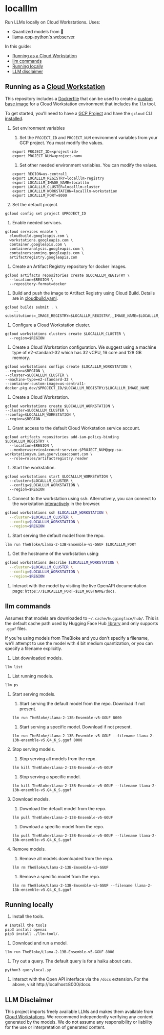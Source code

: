 # localllm

Run LLMs locally on Cloud Workstations. Uses:

- Quantized models from 🤗
- [llama-cpp-python's webserver][web-server]

In this guide:

* [Running as a Cloud Workstation](#running-as-a-cloud-workstation)
* [llm commands](#llm-commands)
* [Running locally](#running-locally)
* [LLM disclaimer](#llm-disclaimer)

## Running as a [Cloud Workstation][cw]

This repository includes a [Dockerfile](./Dockerfile) that can be used to create a [custom base image][cw-custom] 
for a Cloud Workstation environment that includes the `llm` tool.

To get started, you'll need to have a [GCP Project][gcp] and have the `gcloud` CLI [installed][gcloud].

1. Set environment variables
   1. Set the `PROJECT_ID` and `PROJECT_NUM` environment variables from your GCP project. You must modify the values.

   ```shell
   export PROJECT_ID=<project-id>
   export PROJECT_NUM=<project-num>
   ```
   
   1. Set other needed environment variables. You can modify the values.
   ```shell
   export REGION=us-central1
   export LOCALLLM_REGISTRY=localllm-registry
   export LOCALLLM_IMAGE_NAME=localllm
   export LOCALLLM_CLUSTER=localllm-cluster
   export LOCALLLM_WORKSTATION=localllm-workstation
   export LOCALLLM_PORT=8000
   ```

1. Set the default project.

```shell
gcloud config set project $PROJECT_ID
```

1. Enable needed services.

```shell
gcloud services enable \
  cloudbuild.googleapis.com \
  workstations.googleapis.com \
  container.googleapis.com \
  containeranalysis.googleapis.com \
  containerscanning.googleapis.com \
  artifactregistry.googleapis.com
```

1. Create an Artifact Registry repository for docker images.

```shell
gcloud artifacts repositories create $LOCALLLM_REGISTRY \
  --location=$REGION \
  --repository-format=docker
```

1. Build and push the image to Artifact Registry using Cloud Build. Details are in [cloudbuild.yaml](cloudbuild.yaml).

```shell
gcloud builds submit . \
    --substitutions=_IMAGE_REGISTRY=$LOCALLLM_REGISTRY,_IMAGE_NAME=$LOCALLLM_IMAGE_NAME
```

1. Configure a Cloud Workstation cluster.

```shell
gcloud workstations clusters create $LOCALLLM_CLUSTER \
  --region=$REGION
```

1. Create a Cloud Workstation configuration. We suggest using a machine type of e2-standard-32 which has 32 vCPU, 16
   core and 128 GB memory.

```shell
gcloud workstations configs create $LOCALLLM_WORKSTATION \
--region=$REGION \
--cluster=$LOCALLLM_CLUSTER \
--machine-type=e2-standard-32 \
--container-custom-image=us-central1-docker.pkg.dev/$PROJECT_ID/$LOCALLLM_REGISTRY/$LOCALLLM_IMAGE_NAME
```

1. Create a Cloud Workstation.

```shell
gcloud workstations create $LOCALLLM_WORKSTATION \
--cluster=$LOCALLLM_CLUSTER \
--config=$LOCALLLM_WORKSTATION \
--region=$REGION
```

1. Grant access to the default Cloud Workstation service account.

```shell
gcloud artifacts repositories add-iam-policy-binding $LOCALLLM_REGISTRY \
  --location=$REGION \
  --member=serviceAccount:service-$PROJECT_NUM@gcp-sa-workstationsvm.iam.gserviceaccount.com \
  --role=roles/artifactregistry.reader
```

1. Start the workstation.

```shell
gcloud workstations start $LOCALLLM_WORKSTATION \
  --cluster=$LOCALLLM_CLUSTER \
  --config=$LOCALLLM_WORKSTATION \
  --region=$REGION
```

1. Connect to the workstation using ssh. Alternatively, you can connect to the workstation
   [interactively][launch-workstation] in the browser.

```bash
gcloud workstations ssh $LOCALLLM_WORKSTATION \
  --cluster=$LOCALLLM_CLUSTER \
  --config=$LOCALLLM_WORKSTATION \
  --region=$REGION
```

1. Start serving the default model from the repo.

```shell
llm run TheBloke/Llama-2-13B-Ensemble-v5-GGUF $LOCALLLM_PORT
```

1. Get the hostname of the workstation using:

```bash
gcloud workstations describe $LOCALLLM_WORKSTATION \
  --cluster=$LOCALLLM_CLUSTER \
  --config=$LOCALLLM_WORKSTATION \
  --region=$REGION
```

1. Interact with the model by visiting the live OpenAPI documentation page: `https://$LOCALLLM_PORT-$LLM_HOSTNAME/docs`.

## llm commands

Assumes that models are downloaded to `~/.cache/huggingface/hub/`. This is the default cache
path used by Hugging Face Hub [library][hf-hub] and only supports `.gguf` files.

If you're using models from TheBloke and you don't specify a filename, we'll attempt to use
the model with 4 bit medium quantization, or you can specify a filename explicitly.

1. List downloaded models.

```shell
llm list
```

1. List running models. 

```shell
llm ps
```

1. Start serving models.

   1. Start serving the default model from the repo. Download if not present.

   ```shell
   llm run TheBloke/Llama-2-13B-Ensemble-v5-GGUF 8000
   ```

   1. Start serving a specific model. Download if not present.

   ```shell
   llm run TheBloke/Llama-2-13B-Ensemble-v5-GGUF --filename llama-2-13b-ensemble-v5.Q4_K_S.gguf 8000
   ```

1. Stop serving models.

   1. Stop serving all models from the repo.

   ```shell
   llm kill TheBloke/Llama-2-13B-Ensemble-v5-GGUF
   ```

   1. Stop serving a specific model.

   ```shell
   llm kill TheBloke/Llama-2-13B-Ensemble-v5-GGUF --filename llama-2-13b-ensemble-v5.Q4_K_S.gguf
   ```

1. Download models.

   1. Download the default model from the repo. 

   ```shell
   llm pull TheBloke/Llama-2-13B-Ensemble-v5-GGUF
   ```
   1. Download a specific model from the repo.

   ```shell
   llm pull TheBloke/Llama-2-13B-Ensemble-v5-GGUF --filename llama-2-13b-ensemble-v5.Q4_K_S.gguf
   ```

1. Remove models.

   1. Remove all models downloaded from the repo.

   ```shell
   llm rm TheBloke/Llama-2-13B-Ensemble-v5-GGUF
   ```
   1. Remove a specific model from the repo.

   ```shell
   llm rm TheBloke/Llama-2-13B-Ensemble-v5-GGUF --filename llama-2-13b-ensemble-v5.Q4_K_S.gguf
   ```

## Running locally

1. Install the tools.

```shell
# Install the tools
pip3 install openai
pip3 install ./llm-tool/.
```

1. Download and run a model.

```shell
llm run TheBloke/Llama-2-13B-Ensemble-v5-GGUF 8000
```

1. Try out a query. The default query is for a haiku about cats.

```shell
python3 querylocal.py
```

1. Interact with the Open API interface via the `/docs` extension. For the above, visit http://localhost:8000/docs.

## LLM Disclaimer

This project imports freely available LLMs and makes them available from [Cloud Workstations][cw]. We recommend
independently verifying any content generated by the models. We do not assume any responsibility or liability for
the use or interpretation of generated content.

[gcp]: https://cloud.google.com/docs/get-started
[gcloud]: https://cloud.google.com/sdk/docs/install
[cw]: https://cloud.google.com/workstations
[cw-custom]: https://cloud.google.com/workstations/docs/customize-container-images
[launch-workstation]: https://cloud.google.com/workstations/docs/create-workstation#launch_a_workstation
[hf-hub]: https://github.com/huggingface/huggingface_hub
[web-server]: https://github.com/abetlen/llama-cpp-python#web-server

